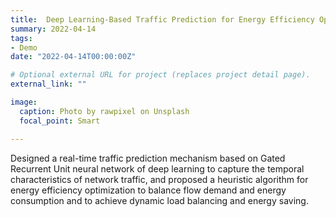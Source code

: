 ```yaml
---
title:  Deep Learning-Based Traffic Prediction for Energy Efficiency Optimization in Software-Defined Networking
summary: 2022-04-14
tags:
- Demo
date: "2022-04-14T00:00:00Z"

# Optional external URL for project (replaces project detail page).
external_link: ""

image:
  caption: Photo by rawpixel on Unsplash
  focal_point: Smart

---
```


Designed a real-time traffic prediction mechanism based on Gated Recurrent Unit neural network of deep learning to capture the temporal characteristics of network traffic, and proposed a heuristic algorithm for energy efficiency optimization to balance flow demand and energy consumption and to achieve dynamic load balancing and energy saving.
